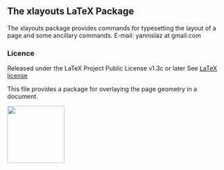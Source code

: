 ## The xlayouts LaTeX Package

The xlayouts package provides commands for typesetting
the layout of a page and some ancillary commands.
E-mail: yannislaz at gmail.com

### Licence

Released under the LaTeX Project Public License v1.3c or later
See [LaTeX license](http://www.latex-project.org/lppl.txt)

This file provides a package for overlaying the page geometry in a document.


<img src="https://raw.github.com/yannisl/xlayouts/master/images/hine01.jpg" style="width:3.5cm;margin:0 auto" />



